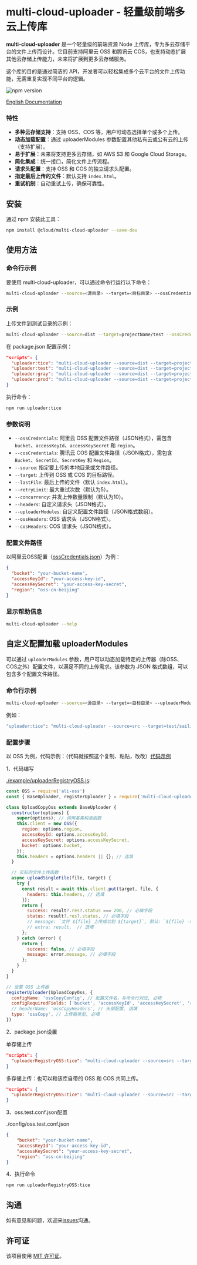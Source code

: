 # multi-cloud-uploader - 轻量级前端多云上传库

**multi-cloud-uploader** 是一个轻量级的前端资源 Node 上传库，专为多云存储平台的文件上传而设计。它目前支持阿里云 OSS 和腾讯云 COS，也支持动态扩展其他云存储上传能力，未来将扩展到更多云存储服务。

这个库的目的是通过简洁的 API，开发者可以轻松集成多个云平台的文件上传功能，无需重复实现不同平台的逻辑。

![npm version](https://img.shields.io/npm/v/multi-cloud-uploader)

[English Documentation](https://github.com/SailingCoder/multi-cloud-uploader/blob/main/doc/README_EN.md)

### 特性

*   **多种云存储支持**：支持 OSS、COS 等，用户可动态选择单个或多个上传。
*   **动态加载配置**：通过 uploaderModules 参数配置其他私有云或公有云的上传（支持扩展）。
*   **易于扩展**：未来将支持更多云存储，如 AWS S3 和 Google Cloud Storage。
*   **简化集成**：统一接口，简化文件上传流程。
*   **请求头配置**：支持 OSS 和 COS 的独立请求头配置。
*   **指定最后上传的文件**：默认支持 `index.html`。
*   **重试机制**：自动重试上传，确保可靠性。

## 安装

通过 npm 安装此工具：

```bash
npm install @cloud/multi-cloud-uploader --save-dev 
```

## 使用方法

### 命令行示例

要使用 multi-cloud-uploader，可以通过命令行运行以下命令：

```bash
multi-cloud-uploader --source=<源目录> --target=<目标目录> --ossCredentials=<oss配置文件>
```

### 示例

上传文件到测试目录的示例：

```bash
multi-cloud-uploader --source=dist --target=projectName/test --ossCredentials=./oss.test.conf.json 
```

在 package.json 配置示例：

```json
"scripts": {
  "uploader:tice": "multi-cloud-uploader --source=dist --target=projectName/tice --ossCredentials=./config/oss.tice.conf.json",
  "uploader:test": "multi-cloud-uploader --source=dist --target=projectName/test --ossCredentials=./config/oss.test.conf.json",
  "uploader:gray": "multi-cloud-uploader --source=dist --target=projectName/gray --ossCredentials=./config/oss.gray.conf.json",
  "uploader:prod": "multi-cloud-uploader --source=dist --target=projectName/prod --ossCredentials=./config/oss.prod.conf.json"
}
```

执行命令：

```bash
npm run uploader:tice
```

### 参数说明

*   `--ossCredentials`: 阿里云 OSS 配置文件路径（JSON格式），需包含 `bucket`、`accessKeyId`、`accessKeySecret` 和 `region`。
*   `--cosCredentials`: 腾讯云 COS 配置文件路径（JSON格式），需包含 `Bucket`、`SecretId`、`SecretKey` 和 `Region`。
*   `--source`: 指定要上传的本地目录或文件路径。
*   `--target`: 上传到 OSS 或 COS 的目标路径。
*   `--lastFile`: 最后上传的文件（默认 `index.html`）。
*   `--retryLimit`: 最大重试次数（默认为5）。
*   `--concurrency`: 并发上传数量限制（默认为10）。
*   `--headers`: 自定义请求头（JSON格式）。
*   `--uploaderModules`: 自定义配置文件路径（JSON格式数组）。
*   `--ossHeaders`: OSS 请求头（JSON格式）。
*   `--cosHeaders`: COS 请求头（JSON格式）。

### 配置文件路径 

以阿里云OSS配置（[ossCredentials.json](https://github.com/SailingCoder/multi-cloud-uploader/tree/main/example/config)）为例：

```json
{
  "bucket": "your-bucket-name",
  "accessKeyId": "your-access-key-id",
  "accessKeySecret": "your-access-key-secret",
  "region": "oss-cn-beijing"
}
```

### 显示帮助信息

```bash
multi-cloud-uploader --help
```

## 自定义配置加载 uploaderModules

可以通过 `uploaderModules` 参数，用户可以动态加载特定的上传器（除OSS、COS之外）配置文件，以满足不同的上传需求。该参数为 JSON 格式数组，可以包含多个配置文件路径。

### 命令行示例

```bash
multi-cloud-uploader --source=<源目录> --target=<目标目录> --uploaderModules='[<配置文件路径1>, <配置文件路径2>]' --ossCredentials=<oss配置文件>
```

例如：

```bash
"uploader:tice": "multi-cloud-uploader --source=src --target=test/sailing  --uploaderModules='[\"./upload/ossUpload.js\"]' --ossCredentials=./oss.tice.conf.json",
```

### 配置步骤

以 OSS 为例，代码示例：（代码就按照这个复制、粘贴，改改）[代码示例](https://github.com/SailingCoder/multi-cloud-uploader/tree/main/example)

1、代码编写

[./example/uploaderRegistryOSS.js](https://github.com/SailingCoder/multi-cloud-uploader/tree/main/example/uploaderRegistryOSS.js):

```js
const OSS = require('ali-oss')
const { BaseUploader, registerUploader } = require('multi-cloud-uploader');

class UploadCopyOss extends BaseUploader {
  constructor(options) {
    super(options); // 调用基类构造函数
    this.client = new OSS({
      region: options.region,
      accessKeyId: options.accessKeyId,
      accessKeySecret: options.accessKeySecret,
      bucket: options.bucket,
    });
    this.headers = options.headers || {}; // 选填
  }

  // 实际的文件上传函数
  async uploadSingleFile(file, target) {
    try {
      const result = await this.client.put(target, file, {
        headers: this.headers, // 选填
      });
      return {
        success: result?.res?.status === 200, // 必填字段
        status: result?.res?.status, // 必填字段
        // message: `文件 ${file} 上传成功到 ${target}`, 默认: `${file} -> ${target}` // 选填
        // extra: result,  // 选填
      };
    } catch (error) {
      return {
        success: false, // 必填字段
        message: error.message, // 必填字段
      };
    }
  }
}

// 设置 OSS 上传器
registerUploader(UploadCopyOss, {
  configName: 'ossCopyConfig', // 配置文件名，与命令行对应, 必填
  configRequiredFields: ['bucket', 'accessKeyId', 'accessKeySecret', 'region'], // 必填
  // headerName: 'ossCopyHeaders', // 头部配置, 选填
  type: 'ossCopy', // 上传器类型, 必填
})
```

2、package.json设置

单存储上传

```json
"scripts": {
  "uploaderRegistryOSS:tice": "multi-cloud-uploader --source=src --target=test/sailing  --uploaderModules='[\"./example/uploaderRegistryOSS.js\"]' --ossCopyConfig=./config/oss.tice.conf.json"
}
```

多存储上传：也可以和该库自带的 OSS 和 COS 共同上传。

```json
"scripts": {
  "uploaderRegistryOSS:tice": "multi-cloud-uploader --source=src --target=test/sailing  --uploaderModules='[\"./example/uploaderRegistryOSS.js\"]' --ossCopyConfig=./config/oss.tice.conf.json --cosCredentials=./config/cos.tice.conf.json"
}
```

3、oss.test.conf.json配置

./config/oss.test.conf.json

```json
{
    "bucket": "your-bucket-name",
    "accessKeyId": "your-access-key-id",
    "accessKeySecret": "your-access-key-secret",
    "region": "oss-cn-beijing"
}
```

4、执行命令

```bash
npm run uploaderRegistryOSS:tice
```

## 沟通

如有意见和问题，欢迎来[issues](https://github.com/SailingCoder/multi-cloud-uploader/issues)沟通。

## 许可证

该项目使用 [MIT 许可证](LICENSE)。